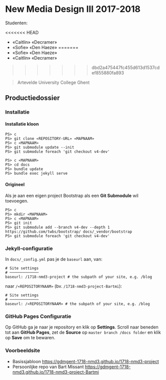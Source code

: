 New Media Design III 2017-2018
==============================

Studenten:

<<<<<<< HEAD
 - «Caitlin» «Decramer»
 - «Sofie» «Den Haeze»
=======
 - «Sofie» «Den Haeze»
 - «Caitlin» «Decramer»
>>>>>>> dbd2a475447fc455d613d1537cdef855880fa893

> Artevelde University College Ghent

Productiedossier
----------------

### Installatie

#### Installatie kloon

```
PS> c
PS> git clone «REPOSITORY-URL» «MAPNAAM»
PS> c «MAPNAAM»
PS> git submodule update --init
PS> git submodule foreach 'git checkout v4-dev'
```

```
PS> c «MAPNAAM»
PS> cd docs
PS> bundle update
PS> bundle exec jekyll serve
```

#### Origineel

Als je aan een eigen project Bootstrap als een **Git Submodule** wil toevoegen.

```
PS> c
PS> mkdir «MAPNAAM»
PS> c «MAPNAAM»
PS> git init
PS> git submodule add --branch v4-dev --depth 1 https://github.com/twbs/bootstrap/ docs/_vendor/bootstrap
PS> git submodule foreach 'git checkout v4-dev'
```

### Jekyll-configuratie

In `docs/_config.yml` pas je de `baseurl` aan, van:

```
# Site settings
# ─────────────
baseurl: /1718-nmd3-project # the subpath of your site, e.g. /blog
```

naar `/«REPOSITORYNAAM»` (bv. `/1718-nmd3-project-Bartmi`):

```
# Site settings
# ─────────────
baseurl: /«REPOSITORYNAAM» # the subpath of your site, e.g. /blog
```

### GitHub Pages Configuratie

Op GitHub ga je naar je repository en klik op **Settings**. Scroll naar beneden tot aan **GitHub Pages**, zet de **Source** op `master branch /docs folder` en klik op **Save** om te bewaren.

### Voorbeeldsite

 - Basissjabloon <https://gdmgent-1718-nmd3.github.io/1718-nmd3-project>
 - Persoonlijke repo van Bart Missant <https://gdmgent-1718-nmd3.github.io/1718-nmd3-project-Bartmi>